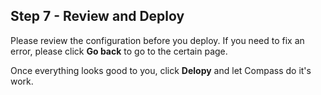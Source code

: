 <h2 id="step-seven">Step 7 - Review and Deploy</h2>



Please review the configuration before you deploy. If you need to fix an error, please click **Go back** to go to the certain page. 


Once everything looks good to you, click **Delopy** and let Compass do it's work.
